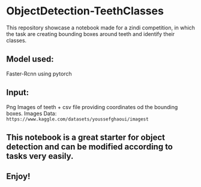 # ObjectDetection-TeethClasses
This repository showcase a notebook made for a zindi competition, in which the task are creating bounding boxes around teeth and identify their classes.
## Model used:
Faster-Rcnn using pytorch
## Input:
Png Images of teeth + csv file providing coordinates od the bounding boxes.
Images Data: `https://www.kaggle.com/datasets/youssefghaoui/imagest`
## This notebook is a great starter for object detection and can be modified according to tasks very easily.
## Enjoy!
